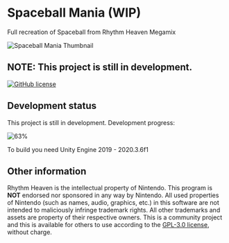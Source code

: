 # Spaceball Mania (WIP)
Full recreation of Spaceball from Rhythm Heaven Megamix

![Spaceball Mania Thumbnail](https://i.imgur.com/s6r5ZpE.png)

## NOTE: This project is still in development.

[![GitHub license](https://img.shields.io/github/license/starpelly/spaceballmania.svg)](https://github.com/Starpelly/SpaceballMania/blob/main/LICENSE)

## Development status
This project is still in development. Development progress:

![63%](https://progress-bar.dev/63)


To build you need Unity Engine 2019 - 2020.3.6f1


## Other information
Rhythm Heaven is the intellectual property of Nintendo.
This program is **NOT** endorsed nor sponsored in any way by Nintendo.
All used properties of Nintendo (such as names, audio, graphics, etc.) in this software are not intended to maliciously infringe trademark rights.
All other trademarks and assets are property of their respective owners.
This is a community project and this is available for others to use
according to the [GPL-3.0 license](LICENSE), without charge.
